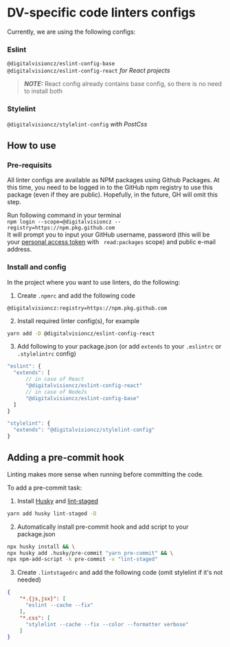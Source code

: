 # DV-specific code linters configs
Currently, we are using the following configs:

### Eslint
`@digitalvisioncz/eslint-config-base`  
`@digitalvisioncz/eslint-config-react` *for React projects*
> **_NOTE:_**  React config already contains base config, so there is no need to install both

### Stylelint
`@digitalvisioncz/stylelint-config` *with PostCss*

## How to use

### Pre-requisits
All linter configs are available as NPM packages using Github Packages. At this time, you need to be logged in to the GitHub npm registry to use this package (even if they are public). Hopefully, in the future, GH will omit this step.

Run following command in your terminal  
`npm login --scope=@digitalvisioncz --registry=https://npm.pkg.github.com`  
It will prompt you to input your GitHub username, password (this will be your [personal access token](https://github.com/settings/tokens/new) with ` read:packages` scope) and public e-mail address. 

### Install and config
In the project where you want to use linters, do the following:

1. Create `.npmrc` and add the following code
```PlainText
@digitalvisioncz:registry=https://npm.pkg.github.com
```

2. Install required linter config(s), for example
```sh
yarn add -D @digitalvisioncz/eslint-config-react
```

3. Add following to your package.json (or add `extends` to your `.eslintrc` or `.stylelintrc` config)
```js
"eslint": {
  "extends": [
      // in case of React
      "@digitalvisioncz/eslint-config-react"
      // in case of NodeJs
      "@digitalvisioncz/eslint-config-base"
  ]
}
```
```js
"stylelint": {
  "extends": "@digitalvisioncz/stylelint-config"
}
```

## Adding a pre-commit hook

Linting makes more sense when running before committing the code.

To add a pre-commit task:

1. Install [Husky](https://typicode.github.io/husky/#/) and [lint-staged]()
```sh
yarn add husky lint-staged -D
```

2. Automatically install pre-commit hook and add script to your package.json
```sh
npx husky install && \
npx husky add .husky/pre-commit "yarn pre-commit" && \
npx npm-add-script -k pre-commit -v "lint-staged"
```

3. Create `.lintstagedrc` and add the following code (omit stylelint if it's not needed)
```json
{
    "*.{js,jsx}": [
      "eslint --cache --fix"
    ],
    "*.css": [
      "stylelint --cache --fix --color --formatter verbose"
    ]
}

```
